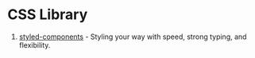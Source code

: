 # CSS Library

1. [styled-components](https://styled-components.com/) - Styling your way with speed, strong typing, and flexibility.